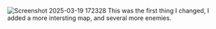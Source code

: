 ![Screenshot 2025-03-19 172328](https://github.com/user-attachments/assets/32ca2769-5ec4-43c2-b304-830f1730f984)
This was the first thing I changed, I added a more intersting map, and several more enemies. 
